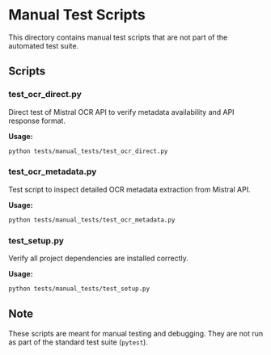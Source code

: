 # Manual Test Scripts

This directory contains manual test scripts that are not part of the automated test suite.

## Scripts

### test_ocr_direct.py
Direct test of Mistral OCR API to verify metadata availability and API response format.

**Usage:**
```bash
python tests/manual_tests/test_ocr_direct.py
```

### test_ocr_metadata.py
Test script to inspect detailed OCR metadata extraction from Mistral API.

**Usage:**
```bash
python tests/manual_tests/test_ocr_metadata.py
```

### test_setup.py
Verify all project dependencies are installed correctly.

**Usage:**
```bash
python tests/manual_tests/test_setup.py
```

## Note
These scripts are meant for manual testing and debugging. They are not run as part of the standard test suite (`pytest`).